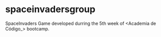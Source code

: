 # spaceinvadersgroup
SpaceInvaders Game developed durring the  5th week of <Academia de Código_> bootcamp.
